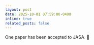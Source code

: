 ```yaml
---
layout: post
date: 2025-10-01 07:59:00-0400
inline: true
related_posts: false
---
```


One paper has been accepted to JASA. :tada: 
